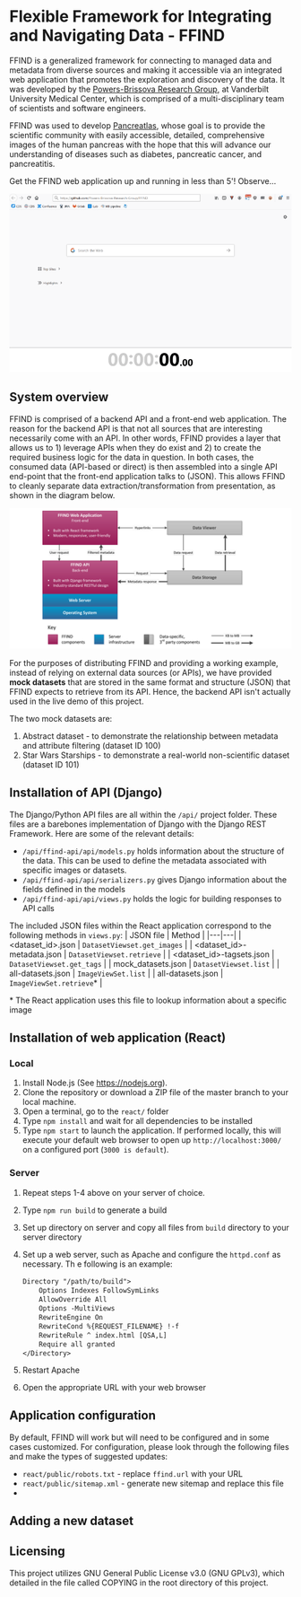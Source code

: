 # Flexible Framework for Integrating and Navigating Data - FFIND

FFIND is a generalized framework for connecting to managed data and metadata from diverse sources and making it accessible via an integrated web application that promotes the exploration and discovery of the data. It was developed by the [Powers-Brissova Research Group](https://www.powersbrissovaresearch.org), at Vanderbilt University Medical Center, which is comprised of a multi-disciplinary team of scientists and software engineers.

FFIND was used to develop [Pancreatlas](https://www.pancreatlas.org), whose goal is to provide the scientific community with easily accessible,  detailed, comprehensive images of the human pancreas with the hope that  this will advance our understanding of diseases such as diabetes,  pancreatic cancer, and pancreatitis.  

Get the FFIND web application up and running in less than 5'! Observe...

![](documentation/ffind_resized_800w_256c.gif)

## System overview

FFIND is comprised of a backend API and a front-end web application. The reason for the backend API is that not all sources that are interesting necessarily come with an API. In other words, FFIND provides a layer that allows us to 1) leverage APIs when they do exist and 2) to create the required business logic for the data in question. In both cases, the consumed data (API-based or direct) is then assembled into a single API end-point that the front-end application talks to (JSON). This allows FFIND to cleanly separate data extraction/transformation from presentation, as shown in the diagram below.

![](documentation/figure1_r11_cropped.png)

For the purposes of distributing FFIND and providing a working example, instead of relying on external data sources (or APIs), we have provided **mock datasets** that are stored in the same format and structure (JSON) that FFIND expects to retrieve from its API. Hence, the backend API isn't actually used in the live demo of this project.

The two mock datasets are:

1. Abstract dataset - to demonstrate the relationship between metadata and attribute filtering (dataset ID 100)
2. Star Wars Starships - to demonstrate a real-world non-scientific dataset (dataset ID 101)

## Installation of API (Django)

The Django/Python API files are all within the `/api/` project folder. These files are a barebones implementation of Django with the Django REST Framework. Here are some of the relevant details:

 + `/api/ffind-api/api/models.py` holds information about the structure of the data. This can be used to define the metadata associated with specific images or datasets.
 + `/api/ffind-api/api/serializers.py` gives Django information about the fields defined in the models
 + `/api/ffind-api/api/views.py` holds the logic for building responses to API calls

The included JSON files within the React application correspond to the following methods in `views.py`:
| JSON file  | Method  |
|---|---|
| <dataset_id>.json  | `DatasetViewset.get_images`  |
| <dataset_id>-metadata.json  | `DatasetViewset.retrieve`  |
| <dataset_id>-tagsets.json  |  `DatasetViewset.get_tags` |
| mock_datasets.json  | `DatasetViewset.list`  |
| all-datasets.json  |  `ImageViewSet.list`  |
| all-datasets.json  | `ImageViewSet.retrieve`*  |

\* The React application uses this file to lookup information about a specific image
## Installation of web application (React)

### Local

1. Install Node.js (See https://nodejs.org).
2. Clone the repository or download a ZIP file of the master branch to your local machine.
3. Open a terminal, go to the `react/` folder
4. Type `npm install` and wait for all dependencies to be installed
5. Type `npm start` to launch the application. If performed locally, this will execute your default web browser to open up `http://localhost:3000/` on a configured port (`3000 is default`).

### Server

1. Repeat steps 1-4 above on your server of choice.

2. Type `npm run build` to generate a build

3. Set up directory on server and copy all files from `build` directory to your server directory

4. Set up a web server, such as Apache and configure the `httpd.conf` as necessary. Th e following is an example:

   ```
   Directory "/path/to/build">
       Options Indexes FollowSymLinks
       AllowOverride All
       Options -MultiViews
       RewriteEngine On
       RewriteCond %{REQUEST_FILENAME} !-f
       RewriteRule ^ index.html [QSA,L]
       Require all granted
   </Directory>
   ```

5. Restart Apache

6. Open the appropriate URL with your web browser

## Application configuration

By default, FFIND will work but will need to be configured and in some cases customized. For configuration, please look through the following files and make the types of suggested updates:

* `react/public/robots.txt` - replace `ffind.url` with your URL
* `react/public/sitemap.xml` - generate new sitemap and replace this file
* 

## Adding a new dataset



## Licensing

This project utilizes GNU General Public License v3.0 (GNU GPLv3), which detailed in the file called COPYING in the root directory of this project.

